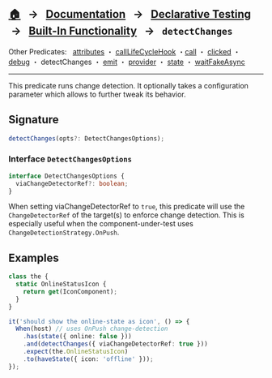 ## [🏠][home] &nbsp; → &nbsp; **[Documentation][docs]** &nbsp; → &nbsp; [Declarative Testing][declarative] &nbsp;→ &nbsp; [Built-In Functionality][index] &nbsp; → &nbsp; `detectChanges`

[home]: ../README.md
[index]: ../built-in.md
[docs]: ../../DOCUMENTATION.md
[declarative]: ../index.md
[attributes]: ./attributes.md
[calllifecyclehook]: ./call-life-cycle-hook.md
[call]: ./call.md
[clicked]: ./clicked.md
[debug]: ./debug.md
[detectchanges]: ./detect-changes.md
[emit]: ./emit.md
[provider]: ./provider.md
[state]: ./state.md
[waitfakeasync]: ./wait-fake-async.md

Other Predicates: &nbsp; [attributes] ・ [callLifeCycleHook] ・[call] ・ [clicked] ・ [debug] ・ detectChanges ・ [emit] ・ [provider] ・ [state] ・ [waitFakeAsync]

---

This predicate runs change detection. It optionally takes a configuration parameter which allows to further tweak its behavior.

## Signature

```ts
detectChanges(opts?: DetectChangesOptions);
```

### Interface `DetectChangesOptions`

```ts
interface DetectChangesOptions {
  viaChangeDetectorRef?: boolean;
}
```

When setting viaChangeDetectorRef to `true`, this predicate will use the `ChangeDetectorRef` of the target(s) to enforce change detection. This is especially useful when the component-under-test uses `ChangeDetectionStrategy.OnPush`.

## Examples

```ts
class the {
  static OnlineStatusIcon {
    return get(IconComponent);
  }
}

it('should show the online-state as icon', () => {
  When(host) // uses OnPush change-detection
    .has(state({ online: false }))
    .and(detectChanges({ viaChangeDetectorRef: true }))
    .expect(the.OnlineStatusIcon)
    .to(haveState({ icon: 'offline' }));
});
```
